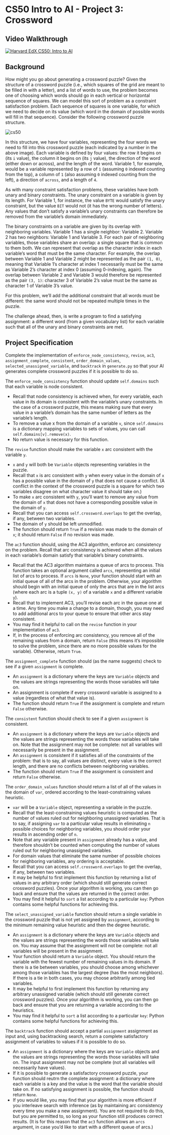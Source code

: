 # CS50 Intro to AI - Project 3: Crossword

## Video Walkthrough

[![Harvard EdX CS50: Intro to AI](http://img.youtube.com/vi/kZetNqO3CZg/0.jpg)](https://youtu.be/kZetNqO3CZg)

## Background

How might you go about generating a crossword puzzle? Given the structure of a crossword puzzle (i.e., which squares of the grid are meant to be filled in with a letter), and a list of words to use, the problem becomes one of choosing which words should go in each vertical or horizontal sequence of squares. We can model this sort of problem as a constraint satisfaction problem. Each sequence of squares is one variable, for which we need to decide on its value (which word in the domain of possible words will fill in that sequence). Consider the following crossword puzzle structure.

![cs50](https://user-images.githubusercontent.com/59327790/92049041-230c8600-ed3e-11ea-84f7-334066a9dc91.png)


In this structure, we have four variables, representing the four words we need to fill into this crossword puzzle (each indicated by a number in the above image). Each variable is defined by four values: the row it begins on (its `i` value), the column it begins on (its `j` value), the direction of the word (either down or across), and the length of the word. Variable 1, for example, would be a variable represented by a row of `1` (assuming `0` indexed counting from the top), a column of `1` (also assuming `0` indexed counting from the left), a direction of `across`, and a length of `4`.

As with many constraint satisfaction problems, these variables have both unary and binary constraints. The unary constraint on a variable is given by its length. For Variable 1, for instance, the value `BYTE` would satisfy the unary constraint, but the value `BIT` would not (it has the wrong number of letters). Any values that don’t satisfy a variable’s unary constraints can therefore be removed from the variable’s domain immediately.

The binary constraints on a variable are given by its overlap with neighboring variables. Variable 1 has a single neighbor: Variable 2. Variable 2 has two neighbors: Variable 1 and Variable 3. For each pair of neighboring variables, those variables share an overlap: a single square that is common to them both. We can represent that overlap as the character index in each variable’s word that must be the same character. For example, the overlap between Variable 1 and Variable 2 might be represented as the pair `(1, 0)`, meaning that Variable 1’s character at index 1 necessarily must be the same as Variable 2’s character at index 0 (assuming 0-indexing, again). The overlap between Variable 2 and Variable 3 would therefore be represented as the pair `(3, 1)`: character 3 of Variable 2’s value must be the same as character 1 of Variable 3’s value.

For this problem, we’ll add the additional constraint that all words must be different: the same word should not be repeated multiple times in the puzzle.

The challenge ahead, then, is write a program to find a satisfying assignment: a different word (from a given vocabulary list) for each variable such that all of the unary and binary constraints are met.

## Project Specification

Complete the implementation of `enforce_node_consistency`, `revise`, `ac3`, `assignment_complete`, `consistent`, `order_domain_values`, `selected_unassigned_variable`, and `backtrack` in `generate.py` so that your AI generates complete crossword puzzles if it is possible to do so.

The `enforce_node_consistency` function should update `self.domains` such that each variable is node consistent.

- Recall that node consistency is achieved when, for every variable, each value in its domain is consistent with the variable’s unary constraints. In the case of a crossword puzzle, this means making sure that every value in a variable’s domain has the same number of letters as the variable’s length.
- To remove a value x from the domain of a variable `v`, since `self.domains` is a dictionary mapping variables to sets of values, you can call `self.domains[v].remove(x)`.
- No return value is necessary for this function.

The `revise` function should make the variable `x` arc consistent with the variable `y`.

- `x` and `y` will both be `Variable` objects representing variables in the puzzle.
- Recall that `x` is arc consistent with `y` when every value in the domain of `x` has a possible value in the domain of `y` that does not cause a conflict. (A conflict in the context of the crossword puzzle is a square for which two variables disagree on what character value it should take on.)
- To make `x` arc consistent with `y`, you’ll want to remove any value from the domain of `x` that does not have a corresponding possible value in the domain of `y`.
- Recall that you can access `self.crossword.overlaps` to get the overlap, if any, between two variables.
- The domain of `y` should be left unmodified.
- The function should return `True` if a revision was made to the domain of `x`; it should return `False` if no revision was made.

The `ac3` function should, using the AC3 algorithm, enforce arc consistency on the problem. Recall that arc consistency is achieved when all the values in each variable’s domain satisfy that variable’s binary constraints.

- Recall that the AC3 algorithm maintains a queue of arcs to process. This function takes an optional argument called `arcs`, representing an initial list of arcs to process. If `arcs` is `None`, your function should start with an initial queue of all of the arcs in the problem. Otherwise, your algorithm should begin with an initial queue of only the arcs that are in the list arcs (where each arc is a tuple `(x, y)` of a variable `x` and a different variable `y`).
- Recall that to implement AC3, you’ll revise each arc in the queue one at a time. Any time you make a change to a domain, though, you may need to add additional arcs to your queue to ensure that other arcs stay consistent.
- You may find it helpful to call on the `revise` function in your implementation of `ac3`.
- If, in the process of enforcing arc consistency, you remove all of the remaining values from a domain, return `False` (this means it’s impossible to solve the problem, since there are no more possible values for the variable). Otherwise, return `True`.

The `assignment_complete` function should (as the name suggests) check to see if a given `assignment` is complete.

- An `assignment` is a dictionary where the keys are `Variable` objects and the values are strings representing the words those variables will take on.
- An assignment is complete if every crossword variable is assigned to a value (regardless of what that value is).
- The function should return `True` if the assignment is complete and return `False` otherwise.

The `consistent` function should check to see if a given `assignment` is consistent.

- An `assignment` is a dictionary where the keys are `Variable` objects and the values are strings representing the words those variables will take on. Note that the assignment may not be complete: not all variables will necessarily be present in the assignment.
- An `assignment` is consistent if it satisfies all of the constraints of the problem: that is to say, all values are distinct, every value is the correct length, and there are no conflicts between neighboring variables.
- The function should return `True` if the assignment is consistent and return `False` otherwise.

The `order_domain_values` function should return a list of all of the values in the domain of `var`, ordered according to the least-constraining values heuristic.

- `var` will be a `Variable` object, representing a variable in the puzzle.
- Recall that the least-constraining values heuristic is computed as the number of values ruled out for neighboring unassigned variables. That is to say, if assigning `var` to a particular value results in eliminating `n` possible choices for neighboring variables, you should order your results in ascending order of `n`.
- Note that any variable present in `assignment` already has a value, and therefore shouldn’t be counted when computing the number of values ruled out for neighboring unassigned variables.
- For domain values that eliminate the same number of possible choices for neighboring variables, any ordering is acceptable.
- Recall that you can access `self.crossword.overlaps` to get the overlap, if any, between two variables.
- It may be helpful to first implement this function by returning a list of values in any arbitrary order (which should still generate correct crossword puzzles). Once your algorithm is working, you can then go back and ensure that the values are returned in the correct order.
- You may find it helpful to `sort` a list according to a particular `key`: Python contains some helpful functions for achieving this.

The `select_unassigned_variable` function should return a single variable in the crossword puzzle that is not yet assigned by `assignment`, according to the minimum remaining value heuristic and then the degree heuristic.

- An `assignment` is a dictionary where the keys are `Variable` objects and the values are strings representing the words those variables will take on. You may assume that the assignment will not be complete: not all variables will be present in the assignment.
- Your function should return a `Variable` object. You should return the variable with the fewest number of remaining values in its domain. If there is a tie between variables, you should choose among whichever among those variables has the largest degree (has the most neighbors). If there is a tie in both cases, you may choose arbitrarily among tied variables.
- It may be helpful to first implement this function by returning any arbitrary unassigned variable (which should still generate correct crossword puzzles). Once your algorithm is working, you can then go back and ensure that you are returning a variable according to the heuristics.
- You may find it helpful to `sort` a list according to a particular `key`: Python contains some helpful functions for achieving this.

The `backtrack` function should accept a partial `assignment` assignment as input and, using backtracking search, return a complete satisfactory assignment of variables to values if it is possible to do so.

- An `assignment` is a dictionary where the keys are `Variable` objects and the values are strings representing the words those variables will take on. The input assignment may not be complete (not all variables will necessarily have values).
- If it is possible to generate a satisfactory crossword puzzle, your function should reutrn the complete assignment: a dictionary where each variable is a key and the value is the word that the variable should take on. If no satisfying assignment is possible, the function should return `None`.
- If you would like, you may find that your algorithm is more efficient if you interleave search with inference (as by maintaining arc consistency every time you make a new assignment). You are not required to do this, but you are permitted to, so long as your function still produces correct results. (It is for this reason that the `ac3` function allows an `arcs` argument, in case you’d like to start with a different queue of arcs.)
